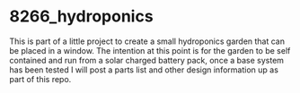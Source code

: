 # 8266_hydroponics
This is part of a little project to create a small hydroponics garden that can be placed in a window.
The intention at this point is for the garden to be self contained and run from a solar charged battery pack, once a base system has been tested I will post a parts list and other design information up as part of this repo.


